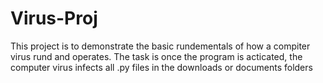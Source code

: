 # Virus-Proj

This project is to demonstrate the basic rundementals of how a compiter virus rund and operates. The task is once the program is acticated, the computer virus infects all .py files in the downloads or documents folders